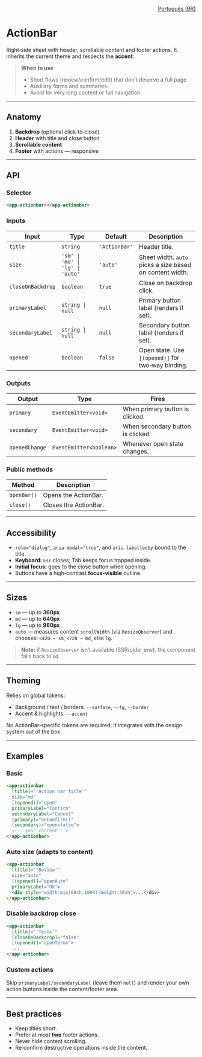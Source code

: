 <p align="right"><a href="./actionbar.md">Português (BR)</a></p>

# ActionBar

Right‑side sheet with header, scrollable content and footer actions. It inherits the current theme and respects the **accent**.

> **When to use**
>
> - Short flows (review/confirm/edit) that don’t deserve a full page.
> - Auxiliary forms and summaries.
> - Avoid for very long content or full navigation.

---

## Anatomy
1. **Backdrop** (optional click‑to‑close)
2. **Header** with title and close button
3. **Scrollable content**
4. **Footer** with actions — responsive

---

## API

### Selector
```html
<app-actionbar></app-actionbar>
```

### Inputs
| Input | Type | Default | Description |
|------|------|---------|-------------|
| `title` | `string` | `'ActionBar'` | Header title. |
| `size` | `'sm' \| 'md' \| 'lg' \| 'auto'` | `'auto'` | Sheet width. `auto` picks a size based on content width. |
| `closeOnBackdrop` | `boolean` | `true` | Close on backdrop click. |
| `primaryLabel` | `string \| null` | `null` | Primary button label (renders if set). |
| `secondaryLabel` | `string \| null` | `null` | Secondary button label (renders if set). |
| `opened` | `boolean` | `false` | Open state. Use `[(opened)]` for two‑way binding. |

### Outputs
| Output | Type | Fires |
|--------|------|-------|
| `primary` | `EventEmitter<void>` | When primary button is clicked. |
| `secondary` | `EventEmitter<void>` | When secondary button is clicked. |
| `openedChange` | `EventEmitter<boolean>` | Whenever open state changes. |

### Public methods
| Method | Description |
|--------|-------------|
| `openBar()` | Opens the ActionBar. |
| `close()` | Closes the ActionBar. |

---

## Accessibility
- `role="dialog"`, `aria-modal="true"`, and `aria-labelledby` bound to the title.
- **Keyboard:** `Esc` closes; Tab keeps focus trapped inside.
- **Initial focus:** goes to the close button when opening.
- Buttons have a high‑contrast **focus-visible** outline.

---

## Sizes
- `sm` — up to **360px**  
- `md` — up to **640px**  
- `lg` — up to **960px**  
- `auto` — measures content `scrollWidth` (via `ResizeObserver`) and chooses: `<420 → sm`, `<720 → md`, else `lg`.

> **Note:** if `ResizeObserver` isn’t available (SSR/older env), the component falls back to `md`.

---

## Theming
Relies on global tokens:

- Background / text / borders: `--surface`, `--fg`, `--border`  
- Accent & highlights: `--accent`

No ActionBar‑specific tokens are required; it integrates with the design system out of the box.

---

## Examples

### Basic
```html
<app-actionbar
  [title]="'Action bar title'"
  size="md"
  [(opened)]="open"
  primaryLabel="Confirm"
  secondaryLabel="Cancel"
  (primary)="onConfirm()"
  (secondary)="open=false">
  <!-- your content -->
</app-actionbar>
```

### Auto size (adapts to content)
```html
<app-actionbar
  [title]="'Review'"
  size="auto"
  [(opened)]="openAuto"
  primaryLabel="Ok">
  <div style="width:min(60ch,100%);height:36vh">...</div>
</app-actionbar>
```

### Disable backdrop close
```html
<app-actionbar
  [title]="'Terms'"
  [closeOnBackdrop]="false"
  [(opened)]="openTerms">
  ...
</app-actionbar>
```

### Custom actions
Skip `primaryLabel/secondaryLabel` (leave them `null`) and render your own action buttons inside the content/footer area.

---

## Best practices
- Keep titles short.
- Prefer at most **two** footer actions.
- Never hide content scrolling.
- Re‑confirm destructive operations inside the content.

